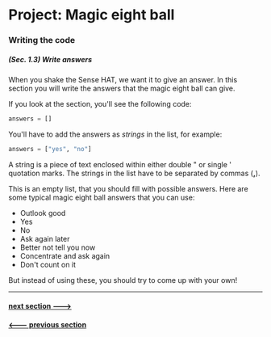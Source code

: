 # Project: **Magic eight ball**


### Writing the code

##### (Sec. 1.3) Write answers

When you shake the Sense HAT, we want it to give an answer. In this section
you will write the answers that the magic eight ball can give.

If you look at the section, you'll see the following code:

```python
answers = []
```

You'll have to add the answers as *strings* in the list, for example:

```python
answers = ["yes", "no"]
```

A string is a piece of text enclosed within either double " or single ' quotation
marks. The strings in the list have to be separated by commas (**,**).

This is an empty list, that you should fill with possible answers. Here are
some typical magic eight ball answers that you can use:

- Outlook good
- Yes
- No
- Ask again later
- Better not tell you now
- Concentrate and ask again
- Don't count on it

But instead of using these, you should try to come up with your own!

--- 

#### [next section --->](section_3.md)

#### [<--- previous section](section_2.md)

